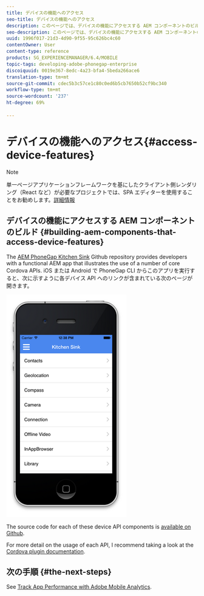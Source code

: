 ```yaml
---
title: デバイスの機能へのアクセス
seo-title: デバイスの機能へのアクセス
description: このページでは、デバイスの機能にアクセスする AEM コンポーネントのビルドについて説明します。AEM PhoneGap Kitchen Sink GitHub リポジトリは、多数のコア Cordova API の使用法を示す、機能 AEM アプリを開発者に提供します。
seo-description: このページでは、デバイスの機能にアクセスする AEM コンポーネントのビルドについて説明します。AEM PhoneGap Kitchen Sink GitHub リポジトリは、多数のコア Cordova API の使用法を示す、機能 AEM アプリを開発者に提供します。
uuid: 1996f017-21d3-4d90-9f55-95c626bc4c60
contentOwner: User
content-type: reference
products: SG_EXPERIENCEMANAGER/6.4/MOBILE
topic-tags: developing-adobe-phonegap-enterprise
discoiquuid: 0019e367-8edc-4a23-bfa4-5beda266ace6
translation-type: tm+mt
source-git-commit: cdec5b3c57ce1c80c0ed6b5cb7650b52cf9bc340
workflow-type: tm+mt
source-wordcount: '237'
ht-degree: 69%

---
```



# デバイスの機能へのアクセス{#access-device-features}

>[!NOTE]
>
>単一ページアプリケーションフレームワークを基にしたクライアント側レンダリング（React など）が必要なプロジェクトでは、SPA エディターを使用することをお勧めします。[詳細情報](/help/sites-developing/spa-overview.md)

## デバイスの機能にアクセスする AEM コンポーネントのビルド {#building-aem-components-that-access-device-features}

The [AEM PhoneGap Kitchen Sink](https://github.com/blefebvre/aem-phonegap-kitchen-sink) Github repository provides developers with a functional AEM app that illustrates the use of a number of core Cordova APIs. iOS または Android で PhoneGap CLI からこのアプリを実行すると、次に示すように各デバイス API へのリンクが含まれている次のページが開きます。

![chlimage_1-107](assets/chlimage_1-107.png)

The source code for each of these device API components is [available on Github](https://github.com/blefebvre/aem-phonegap-kitchen-sink/tree/master/content/src/main/content/jcr_root/apps/brucelefebvre/kitchen-sink/components).

For more detail on the usage of each API, I recommend taking a look at the [Cordova plugin documentation](https://docs.phonegap.com/en/4.0.0/cordova_plugins_pluginapis.md.html).

## 次の手順 {#the-next-steps}

See [Track App Performance with Adobe Mobile Analytics](/help/mobile/phonegap-intro-to-app-analytics.md).

